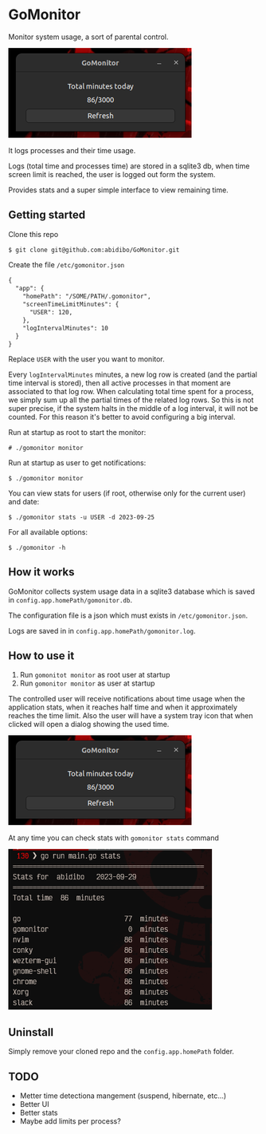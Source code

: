 # GoMonitor

Monitor system usage, a sort of parental control.

![ui](ui.png "GoMonitor UI")

It logs processes and their time usage.

Logs (total time and processes time) are stored in a sqlite3 db, when time screen limit is reached, the user is logged out form the system.

Provides stats and a super simple interface to view remaining time.

## Getting started

Clone this repo

```
$ git clone git@github.com:abidibo/GoMonitor.git
```

Create the file `/etc/gomonitor.json`

```
{
  "app": {
    "homePath": "/SOME/PATH/.gomonitor",
    "screenTimeLimitMinutes": {
      "USER": 120,
    },
    "logIntervalMinutes": 10
  }
}
```

Replace `USER` with the user you want to monitor.

Every `logIntervalMinutes` minutes, a new log row is created (and the partial time interval is stored), then all active processes in that moment are associated to that log row.
When calculating total time spent for a process, we simply sum up all the partial times of the related log rows.
So this is not super precise, if the system halts in the middle of a log interval, it will not be counted.
For this reason it's better to avoid configuring a big interval.


Run at startup as root to start the monitor:
```
# ./gomonitor monitor
```

Run at startup as user to get notifications:
```
$ ./gomonitor monitor
```

You can view stats for users (if root, otherwise only for the current user) and date:

```
$ ./gomonitor stats -u USER -d 2023-09-25
```

For all available options:
```
$ ./gomonitor -h
```

## How it works

GoMonitor collects system usage data in a sqlite3 database which is saved in `config.app.homePath/gomonitor.db`.

The configuration file is a json which must exists in `/etc/gomonitor.json`.

Logs are saved in in `config.app.homePath/gomonitor.log`.

## How to use it

1. Run `gomonitot monitor` as root user at startup
2. Run `gomonitor monitor` as user at startup

The controlled user will receive notifications about time usage when the application stats, when it reaches half time and when it approximately reaches the time limit.
Also the user will have a system tray icon that when clicked will open a dialog showing the used time.

![ui](ui.png "GoMonitor UI")

At any time you can check stats with `gomonitor stats` command

![stats](stats.png "GoMonitor Stats")

## Uninstall

Simply remove your cloned repo and the `config.app.homePath` folder.

## TODO
- Metter time detectiona mangement (suspend, hibernate, etc...)
- Better UI
- Better stats
- Maybe add limits per process? 
